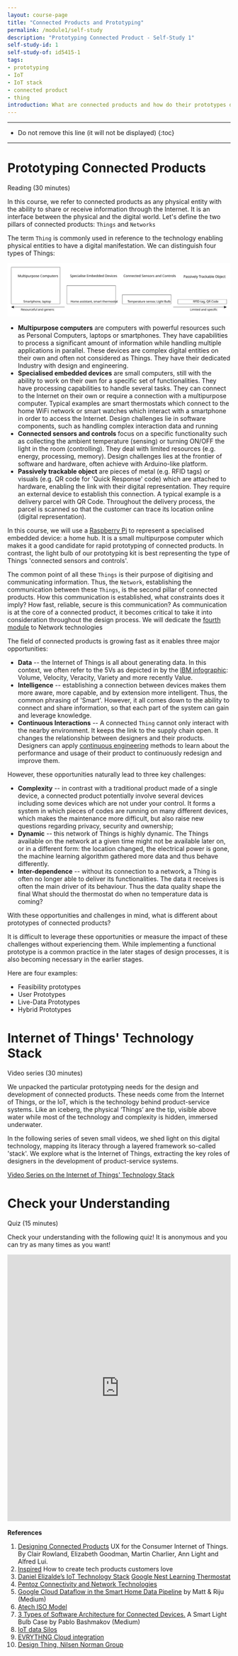```yaml
---
layout: course-page
title: "Connected Products and Prototyping"
permalink: /module1/self-study
description: "Prototyping Connected Product - Self-Study 1"
self-study-id: 1
self-study-of: id5415-1
tags:
- prototyping
- IoT
- IoT stack
- connected product
- thing
introduction: What are connected products and how do their prototypes differ from other products? These are the questions we address in this self-study material. First, we define what is a Thing and a Network, to help us understand the opportunities and challenges of connected products. In this context, we discuss the process and techniques of prototyping connected products. Second, we introduce the concept of the Internet of Things, the technology backbone of connected products. Through a series of short videos, we illustrate the five layers that power the magic of connected products.
---
```


---

* Do not remove this line (it will not be displayed)
{:toc}

---


# Prototyping Connected Products

<span class="mdi mdi-text-box-outline"></span> Reading (30 minutes)

In this course, we refer to connected products as any physical entity with the ability to share or receive information through the Internet. It is an interface between the physical and the digital world. Let's define the two pillars of connected products: `Things` and `Networks`

The term `Thing` is commonly used in reference to the technology enabling physical entities to have a digital manifestation. We can distinguish four types of Things:

![Four types of Things](/assets/img/courses/id5415/module1/four-types-of-things.svg)

* **Multipurpose computers** are computers with powerful resources such as Personal Computers, laptops or smartphones. They have capabilities to process a significant amount of information while handling multiple applications in parallel. These devices are complex digital entities on their own and often not considered as Things. They have their dedicated Industry with design and engineering.
* **Specialised embedded devices** are small computers, still with the ability to work on their own for a specific set of functionalities. They have processing capabilities to handle several tasks. They can connect to the Internet on their own or require a connection with a multipurpose computer. Typical examples are smart thermostats which connect to the home WiFi network or smart watches which interact with a smartphone in order to access the Internet. Design challenges lie in software components, such as handling complex interaction data and running 
* **Connected sensors and controls** focus on a specific functionality such as collecting the ambient temperature (sensing) or turning ON/OFF the light in the room (controlling). They deal with limited resources (e.g. energy, processing, memory). Design challenges lies at the frontier of software and hardware, often achieve with Arduino-like platform.
* **Passively trackable object** are pieces of metal (e.g. RFID tags) or visuals (e.g. QR code for 'Quick Response' code) which are attached to hardware, enabling the link with their digital representation. They require an external device to establish this connection. A typical example is a delivery parcel with QR Code. Throughout the delivery process, the parcel is scanned so that the customer can trace its location online (digital representation).

In this course, we will use a [Raspberry Pi](/tags/#raspberry-pi) to represent a specialised embedded device: a home hub. It is a small multipurpose computer which makes it a good candidate for rapid prototyping of connected products. In contrast, the light bulb of our prototyping kit is best representing the type of Things 'connected sensors and controls'.

The common point of all these `Things` is their purpose of digitising and communicating information. Thus, the `Network`, establishing the communication between these `Things`, is the second pillar of connected products. How this communication is established, what constraints does it imply? How fast, reliable, secure is this communication? As communication is at the core of a connected product, it becomes critical to take it into consideration throughout the design process. We will dedicate the [fourth module](/module4) to Network technologies

The field of connected products is growing fast as it enables three major opportunities:

* **Data** -- the Internet of Things is all about generating data. In this context, we often refer to the 5Vs as depicted in by the [IBM infographic](https://www.ibmbigdatahub.com/infographic/extracting-business-value-4-vs-big-data): Volume, Velocity, Veracity, Variety and more recently Value.
* **Intelligence** -- establishing a connection between devices makes them more aware, more capable, and by extension more intelligent. Thus, the common phrasing of 'Smart'. However, it all comes down to the ability to connect and share information, so that each part of the system can gain and leverage knowledge.
* **Continuous Interactions** -- A connected `Thing` cannot only interact with the nearby environment. It keeps the link to the supply chain open. It changes the relationship between designers and their products. Designers can apply [continuous engineering](https://www.ibmbigdatahub.com/blog/what-continuous-engineering) methods to learn about the performance and usage of their product to continuously redesign and improve them.

However, these opportunities naturally lead to three key challenges:

* **Complexity** -- in contrast with a traditional product made of a single device, a connected product potentially involve several devices including some devices which are not under your control. It forms a system in which pieces of codes are running on many different devices, which makes the maintenance more difficult, but also raise new questions regarding privacy, security and ownership;
* **Dynamic** -- this network of Things is highly dynamic. The Things available on the network at a given time might not be available later on, or in a different form: the location changed, the electrical power is gone, the machine learning algorithm gathered more data and thus behave differently.
* **Inter-dependence** -- without its connection to a network, a Thing is often no longer able to deliver its functionalities. The data it receives is often the main driver of its behaviour. Thus the data quality shape the final What should the thermostat do when no temperature data is coming?

With these opportunities and challenges in mind, what is different about prototypes of connected products?

It is difficult to leverage these opportunities or measure the impact of these challenges without experiencing them. While implementing a functional prototype is a common practice in the later stages of design processes, it is also becoming necessary in the earlier stages.

Here are four examples:

* Feasibility prototypes
* User Prototypes
* Live-Data Prototypes
* Hybrid Prototypes

# Internet of Things' Technology Stack

<span class="mdi mdi-video"></span> Video series (30 minutes)

We unpacked the particular prototyping needs for the design and development of connected products. These needs come from the Internet of Things, or the IoT, which is the technology behind product-service systems. Like an iceberg, the physical ‘Things’ are the tip, visible above water while most of the technology and complexity is hidden, immersed underwater.

In the following series of seven small videos, we shed light on this digital technology, mapping its literacy through a layered framework so-called 'stack'. We explore what is the Internet of Things, extracting the key roles of designers in the development of product-service systems.

[Video Series on the Internet of Things' Technology Stack](https://www.youtube.com/playlist?list=PL3sV9hKiYEP-MVdxCXYfl7vei77xdbJo6)

# Check your Understanding

<span class="mdi mdi-head-question"></span> Quiz (15 minutes)

Check your understanding with the following quiz! It is anonymous and you can try as many times as you want!

<iframe width="640px" height= "600px" src= "https://forms.office.com/Pages/ResponsePage.aspx?id=TVJuCSlpMECM04q0LeCIe-EN8Fz6eUZIqbayPT_HeNhUNUFFMUxIMkxGN1Q5NFhSTDBSUTY4V0pNVS4u&embed=true" frameborder= "0" marginwidth= "0" marginheight= "0" style= "border: none; max-width:100%; max-height:100vh" allowfullscreen webkitallowfullscreen mozallowfullscreen msallowfullscreen> </iframe>

**References**

1. [Designing Connected Products](https://www.oreilly.com/library/view/designing-connected-products/9781449372682/) UX for the Consumer Internet of Things. By Clair Rowland, Elizabeth Goodman, Martin Charlier, Ann Light and Alfred Lui.
2. [Inspired](https://www.goodreads.com/book/show/35249663-inspired) How to create tech products customers love
3. [Daniel Elizalde’s IoT Technology Stack](https://danielelizalde.com)
 [Google Nest Learning Thermostat](https://store.google.com/us/product/nest_learning_thermostat_3rd_gen)
4. [Pentoz Connectivity and Network Technologies](https://pentoztechnology.wordpress.com/2018/04/04/connectivity-and-network-technologies-of-iot/)
5. [Google Cloud Dataflow in the Smart Home Data Pipeline](https://nest.tech/google-cloud-dataflow-in-the-smart-home-data-pipeline-5ae71781b856) by Matt & Riju (Medium)
6. [Atech ISO Model](http://aurumme.com/atech/osi-model/3/)
7. [3 Types of Software Architecture for Connected Devices.](https://medium.com/stanfy-engineering-practices/3-types-of-software-architecture-for-connected-devices-a-smart-light-bulb-case-54dc7727136f) A Smart Light Bulb Case by Pablo Bashmakov (Medium) 
8. [IoT data Silos](https://www.slideshare.net/rajrsingh/iot-meets-geo)
9. [EVRYTHNG Cloud integration](https://www.slideshare.net/rajrsingh/iot-meets-geo)
10. [Design Thing, Nilsen Norman Group](https://www.nngroup.com/articles/design-thinking/)